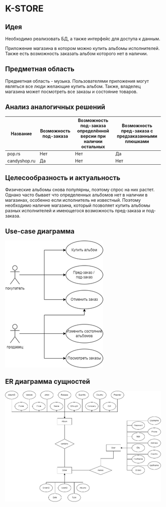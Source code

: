 # K-STORE

## Идея
Необходимо реализовать БД, а также интерфейс для доступа к данным.

Приложение магазина в котором можно купить альбомы исполнителей. Также есть возможность заказать альбом которого нет в наличии.

## Предметная область
Предметная область - музыка.
Пользователями приложения могут являться все люди желающие купить альбом. Также, владелец магазина может посмотреть все заказы и состояние товаров. 

## Анализ аналогичных решений

| Название   | Возможность под-заказа | Возможность под-заказа определённой версии при наличии остальных  | Возможность пред-заказа с предзаказанными плюшками | 
|------------|-------------------------------------|-------------------------------------|------------------------------------|
| pop.rs | Нет | Нет | Да |
| candyshop.ru    | Да | Нет | Нет |

## Целесообразность и актуальность
Физические альбомы снова популярны, поэтому спрос на них растет. Однако часто бывает что определенных альбомов нет в наличии в магазинах, особенно если исполнитель не известный. Поэтому необходимо наличие магазина, который позволяет купить альбомы разных исполнителей и имеющегося возможность пред-заказа и под-заказа.

## Use-case диаграмма
![usecase](usecase.jpg)

## ER диаграмма сущностей
![er](er.jpg)
